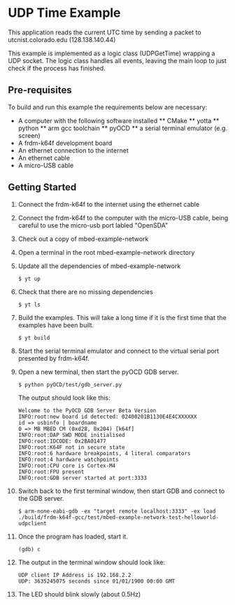 # UDP Time Example
This application reads the current UTC time by sending a packet to utcnist.colorado.edu (128.138.140.44)

This example is implemented as a logic class (UDPGetTime) wrapping a UDP socket. The logic class handles all events, leaving the main loop to just check if the process has finished.

## Pre-requisites
To build and run this example the requirements below are necessary:
* A computer with the following software installed
** CMake
** yotta
** python
** arm gcc toolchain
** pyOCD
** a serial terminal emulator (e.g. screen)
* A frdm-k64f development board
* An ethernet connection to the internet
* An ethernet cable
* A micro-USB cable

## Getting Started
1. Connect the frdm-k64f to the internet using the ethernet cable
2. Connect the frdm-k64f to the computer with the micro-USB cable, being careful to use the micro-usb port labled "OpenSDA"
3. Check out a copy of mbed-example-network
4. Open a terminal in the root mbed-example-network directory
5. Update all the dependencies of mbed-example-network

    ```
    $ yt up
    ```
    
6. Check that there are no missing dependencies

    ```
    $ yt ls
    ```
    
7. Build the examples. This will take a long time if it is the first time that the examples have been built.

    ```
    $ yt build
    ```
    
8. Start the serial terminal emulator and connect to the virtual serial port presented by frdm-k64f.
9. Open a new terminal, then start the pyOCD GDB server.

    ```
    $ python pyOCD/test/gdb_server.py
    ```
    
    The output should look like this:
    
    ```
    Welcome to the PyOCD GDB Server Beta Version 
    INFO:root:new board id detected: 02400201B1130E4E4CXXXXXX
    id => usbinfo | boardname
    0 => MB MBED CM (0xd28, 0x204) [k64f]
    INFO:root:DAP SWD MODE initialised
    INFO:root:IDCODE: 0x2BA01477
    INFO:root:K64F not in secure state
    INFO:root:6 hardware breakpoints, 4 literal comparators
    INFO:root:4 hardware watchpoints
    INFO:root:CPU core is Cortex-M4
    INFO:root:FPU present
    INFO:root:GDB server started at port:3333
    ```
    
10. Switch back to the first terminal window, then start GDB and connect to the GDB server.

    ```
    $ arm-none-eabi-gdb -ex "target remote localhost:3333" -ex load ./build/frdm-k64f-gcc/test/mbed-example-network-test-helloworld-udpclient
    ```
    
11. Once the program has loaded, start it.

    ```
    (gdb) c
    ```
    
12. The output in the terminal window should look like:

    ```
    UDP client IP Address is 192.168.2.2
    UDP: 3635245075 seconds since 01/01/1900 00:00 GMT
    ```
    
13. The LED should blink slowly (about 0.5Hz)
